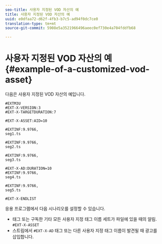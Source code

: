 ```yaml
---
seo-title: 사용자 지정된 VOD 자산의 예
title: 사용자 지정된 VOD 자산의 예
uuid: e0dfaa72-d62f-4fb3-b7c5-ad94f0dc7ce0
translation-type: tm+mt
source-git-commit: 5908e5a3521966496aeec0ef730e4a704fddfb68

---
```



# 사용자 지정된 VOD 자산의 예{#example-of-a-customized-vod-asset}

다음은 사용자 지정된 VOD 자산의 예입니다.

```
#EXTM3U
#EXT-X-VERSION:3
#EXT-X-TARGETDURATION:7
 
#EXT-X-ASSET:AID=10
 
#EXTINF:9.9766,
seg1.ts
 
#EXTINF:9.9766,
seg2.ts
 
#EXTINF:9.9766,
seg3.ts
 
#EXT-X-AD:DURATION=10
#EXTINF:9.9766,
seg4.ts
 
#EXTINF:9.9766,
seg5.ts
 
#EXT-X-ENDLIST
```

응용 프로그램에서 다음 시나리오를 설정할 수 있습니다.

* 태그 또는 구독한 기타 모든 사용자 지정 태그 이름 세트가 파일에 있을 때의 알림. `#EXT-X-ASSET`
* 스트림에서 `#EXT-X-AD` 태그 또는 다른 사용자 지정 태그 이름이 발견될 때 광고를 삽입합니다.

